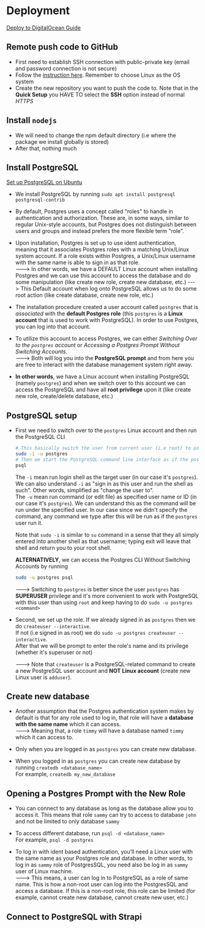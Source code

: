 # Deployment

[Deploy to DigitalOcean Guide](https://strapi.io/documentation/developer-docs/latest/setup-deployment-guides/deployment/hosting-guides/digitalocean.html)

## Remote push code to GitHub

- First need to establish SSH connection with public-private key (email and password connection is not secure)
- Follow the [instruction here](https://docs.github.com/en/github/authenticating-to-github/connecting-to-github-with-ssh/about-ssh). Remember to choose Linux as the OS system
- Create the new repository you want to push the code to. Note that in the **Quick Setup** you HAVE TO select the **SSH** option instead of normal _HTTPS_

## Install `nodejs`

- We will need to change the npm default directory (i.e where the package we install globally is stored)
- After that, nothing much

## Install PostgreSQL

[Set up PostgreSQL on Ubuntu](https://www.digitalocean.com/community/tutorials/how-to-install-and-use-postgresql-on-ubuntu-18-04)

- We install PostgreSQL by running `sudo apt install postgresql postgresql-contrib`

- By default, Postgres uses a concept called "roles" to handle in authentication and authorization. These are, in some ways, similar to regular Unix-style accounts, but Postgres does not distinguish between users and groups and instead prefers the more flexible term "role".

- Upon installation, Postgres is set up to use ident authentication, meaning that it associates Postgres roles with a matching Unix/Linux system account. If a role exists within Postgres, a Unix/Linux username with the same name is able to sign in as that role.  
   ---> In other words, we have a DEFAULT Linux account when installing Postgres and we can use this account to access the database and do some manipulation (like create new role, create new database, etc.)
  ---> This Default account when log onto PostgreSQL allows us to do some root action (like create database, create new role, etc.)

- The installation procedure created a user account called `postgres` that is _associated_ with the **default Postgres role** (this `postgres` is a **Linux account** that is used to work with PostgreSQL). In order to use Postgres, you can log into that account.

- To utilize this account to access Postgres, we can either _Switching Over to the `postgres` account_ or _Accessing a Postgres Prompt Without Switching Accounts_.  
  ---> Both will log you into the **PostgreSQL prompt** and from here you are free to interact with the database management system right away.

- **In other words**, we have a Linux account when installing PostgreSQL (namely `postgres`) and when we switch over to this account we can access the PostgreSQL and have all **root privilege** upon it (like create new role, create/delete database, etc.)

## PostgreSQL setup

- First we need to switch over to the `postgres` Linux account and then run the PostgreSQL CLI

  ```bash
  # This basically switch the user from current user (i.e root) to postgre
  sudo -i -u postgres
  # Then we start the PostgreSQL command line interface as if the postgre user run the command
  psql
  ```

  The `-i` mean run login shell as the target user (in our case it's `postgres`). We can also understand `-i` as "sign in as this user and run the shell as such". Other words, simplified as "change the user to".  
  The `-u` mean run command (or edit file) as specified user name or ID (in our case it's `postgres`). We can understand this as the command will be run under the specified user. In our case since we didn't specify the command, any command we type after this will be run as if the `postgres` user run it.

  Note that `sudo -i` is similar to `su` command in a sense that they all simply entered into another shell as that username; typing exit will leave that shell and return you to your root shell.

  **ALTERNATIVELY**, we can access the Postgres CLI Without Switching Accounts by running

  ```bash
  sudo -u postgres psql
  ```

  ---> Switching to `postgres` is better since the user `postgres` has **SUPERUSER** privilege and it's more convenient to work with PostgreSQL with this user than using `root` and keep having to do `sudo -u postgres <command>`

- Second, we set up the role. If we already signed in as `postgres` then we do `createuser --interactive`.  
  If not (i.e signed in as root) we do `sudo -u postgres createuser --interactive`.  
  After that we will be prompt to enter the role's name and its privilege (whether it's superuser or not)

  ---> Note that `createuser` is a PostgreSQL-related command to create a new PostgreSQL user account and **NOT Linux account** (create new Linux user is `adduser`).

## Create new database

- Another assumption that the Postgres authentication system makes by default is that for any role used to log in, that role will have a **database with the same name** which it can access.  
  ---> Meaning that, a role `timmy` will have a database named `timmy` which it can access to.

- Only when you are logged in as `postgres` you can create new database.
- When you logged in as `postgres` you can create new database by running `createdb <database_name>`  
  For example, `createdb my_new_database`

## Opening a Postgres Prompt with the New Role

- You can connect to any database as long as the database allow you to access it. This means that role `sammy` can try to access to database `john` and not be limited to only database `sammy`

- To access different database, run `psql -d <database_name>`  
  For example, `psql -d postgres`

- To log in with ident based authentication, you’ll need a Linux user with the same name as your Postgres role and database. In other words, to log in as `sammy` role of PostgresSQL, you need also be log in as `sammy` user of Linux machine.  
  ---> This means, a user can log in to PostgreSQL as a role of same name. This is how a non-root user can log into the PostgresSQL and access a database. If this is a non-root role, this role can be limited (for example, cannot create new database, cannot create new user, etc.)

## Connect to PostgreSQL with Strapi
